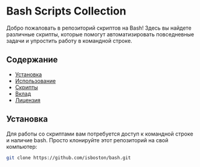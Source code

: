 # Bash Scripts Collection

Добро пожаловать в репозиторий скриптов на Bash! Здесь вы найдете различные скрипты, которые помогут автоматизировать повседневные задачи и упростить работу в командной строке.

## Содержание

- [Установка](#установка)
- [Использование](#использование)
- [Скрипты](#скрипты)
- [Вклад](#вклад)
- [Лицензия](#лицензия)

## Установка

Для работы со скриптами вам потребуется доступ к командной строке и наличие bash. Просто клонируйте этот репозиторий на свой компьютер:

```bash
git clone https://github.com/isboston/bash.git
```
